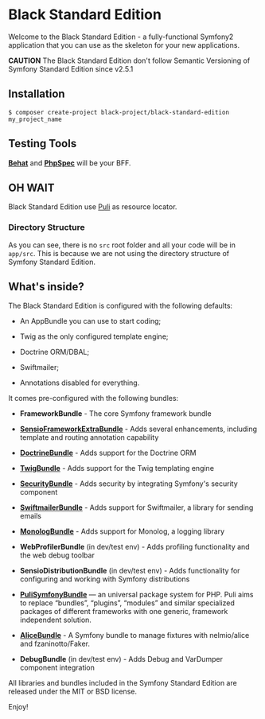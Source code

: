 Black Standard Edition
========================

Welcome to the Black Standard Edition - a fully-functional Symfony2
application that you can use as the skeleton for your new applications.

__CAUTION__ The Black Standard Edition don't follow Semantic Versioning 
of Symfony Standard Edition since v2.5.1

Installation
---------------

```
$ composer create-project black-project/black-standard-edition my_project_name
```

Testing Tools
----------------

[**Behat**][22] and [**PhpSpec**][24] will be your BFF.

OH WAIT
----------

Black Standard Edition use [Puli][2] as resource locator.

### Directory Structure

As you can see, there is no `src` root folder and all your code will be in `app/src`.
This is because we are not using the directory structure of Symfony Standard Edition.

What's inside?
--------------

The Black Standard Edition is configured with the following defaults:

  * An AppBundle you can use to start coding;

  * Twig as the only configured template engine;

  * Doctrine ORM/DBAL;

  * Swiftmailer;

  * Annotations disabled for everything.

It comes pre-configured with the following bundles:

  * **FrameworkBundle** - The core Symfony framework bundle

  * [**SensioFrameworkExtraBundle**][6] - Adds several enhancements, including
    template and routing annotation capability

  * [**DoctrineBundle**][7] - Adds support for the Doctrine ORM

  * [**TwigBundle**][8] - Adds support for the Twig templating engine

  * [**SecurityBundle**][9] - Adds security by integrating Symfony's security
    component

  * [**SwiftmailerBundle**][10] - Adds support for Swiftmailer, a library for
    sending emails

  * [**MonologBundle**][11] - Adds support for Monolog, a logging library

  * **WebProfilerBundle** (in dev/test env) - Adds profiling functionality and
    the web debug toolbar

  * **SensioDistributionBundle** (in dev/test env) - Adds functionality for
    configuring and working with Symfony distributions
    
  * [**PuliSymfonyBundle**][12] — an universal package system for PHP. Puli aims 
    to replace “bundles”, “plugins”, “modules” and similar specialized packages of
    different frameworks with one generic, framework independent solution.
    
  * [**AliceBundle**][14] - A Symfony bundle to manage fixtures with nelmio/alice 
    and fzaninotto/Faker.

  * **DebugBundle** (in dev/test env) - Adds Debug and VarDumper component
    integration

All libraries and bundles included in the Symfony Standard Edition are
released under the MIT or BSD license.

Enjoy!

[1]:  https://symfony.com/doc/3.0/book/installation.html
[2]:  http://docs.puli.io/en/latest/repository/introduction.html
[6]:  https://symfony.com/doc/current/bundles/SensioFrameworkExtraBundle/index.html
[7]:  https://symfony.com/doc/3.0/book/doctrine.html
[8]:  https://symfony.com/doc/3.0/book/templating.html
[9]:  https://symfony.com/doc/3.0/book/security.html
[10]: https://symfony.com/doc/3.0/cookbook/email.html
[11]: https://symfony.com/doc/3.0/cookbook/logging/monolog.html
[12]: http://docs.puli.io/en/latest/extensions/symfony-bundle.html
[14]: https://github.com/hautelook/AliceBundle#alicebundle
[22]: http://behat.org/
[24]: http://phpspec.net/

